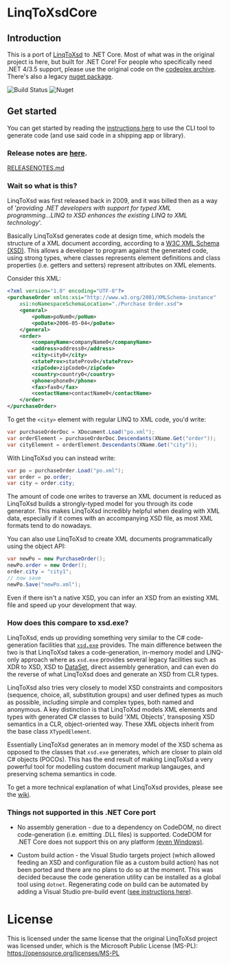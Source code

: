 # LinqToXsdCore
## Introduction
This is a port of [LinqToXsd](https://archive.codeplex.com/?p=linqtoxsd) to .NET Core. Most of what was in the original project is here, but built for .NET Core! For people who specifically need .NET 4/3.5 support, please use the original code on the [codeplex archive](https://archive.codeplex.com/?p=linqtoxsd). There's also a legacy [nuget package](https://www.nuget.org/packages/LinqToXsd/).

![Build Status](https://dev.azure.com/mamift1/LinqToXsdCore/_apis/build/status/LinqToXsdCore-.NET%20Desktop-CI) ![Nuget](https://buildstats.info/nuget/LinqToXsdCore)

## Get started

You can get started by reading the [instructions here](https://github.com/mamift/LinqToXsdCore/tree/master/LinqToXsd/README.md) to use the CLI tool to generate code (and use said code in a shipping app or library).

### Release notes are [here](https://github.com/mamift/LinqToXsdCore/tree/master/LinqToXsd/RELEASENOTES.md).

[RELEASENOTES.md](RELEASENOTES.md)

### Wait so what is this?
LinqToXsd was first released back in 2009, and it was billed then as a way of '*providing .NET developers with support for typed XML programming...LINQ to XSD enhances the existing LINQ to XML technology*'.

Basically LinqToXsd generates code at design time, which models the structure of a XML document according, according to a [W3C XML Schema (XSD)](https://www.w3.org/TR/xmlschema11-1/). This allows a developer to program against the generated code, using strong types, where classes represents element definitions and class properties (i.e. getters and setters) represent attributes on XML elements.

Consider this XML:
```XML
<?xml version="1.0" encoding="UTF-8"?>
<purchaseOrder xmlns:xsi="http://www.w3.org/2001/XMLSchema-instance" 
    xsi:noNamespaceSchemaLocation="./Purchase Order.xsd">
    <general>
        <poNum>poNum0</poNum>
        <poDate>2006-05-04</poDate>
    </general>
    <order>
        <companyName>companyName0</companyName>
        <address>address0</address>
        <city>city0</city>
        <stateProv>stateProv0</stateProv>
        <zipCode>zipCode0</zipCode>
        <country>country0</country>
        <phone>phone0</phone>
        <fax>fax0</fax>
        <contactName>contactName0</contactName>
    </order>
</purchaseOrder>
```
To get the `<city>` element with regular LINQ to XML code, you'd write:
```C#
var purchaseOrderDoc = XDocument.Load("po.xml");
var orderElement = purchaseOrderDoc.Descendants(XName.Get("order"));
var cityElement = orderElement.Descendants(XName.Get("city"));
```
With LinqToXsd you can instead write:
```C#
var po = purchaseOrder.Load("po.xml");
var order = po.order;
var city = order.city;
```

The amount of code one writes to traverse an XML document is reduced as LinqToXsd builds a strongly-typed model for you through its code generator. This makes LinqToXsd incredibly helpful when dealing with XML data, especially if it comes with an accompanying XSD file, as most XML formats tend to do nowadays.

You can also use LinqToXsd to create XML documents programmatically using the object API:

```C#
var newPo = new PurchaseOrder();
newPo.order = new Order();
order.city = "city1";
// now save
newPo.Save("newPo.xml");
```

Even if there isn't a native XSD, you can infer an XSD from an existing XML file and speed up your development that way.

### How does this compare to xsd.exe?

LinqToXsd, ends up providing something very similar to the C# code-generation facilities that [`xsd.exe`](https://docs.microsoft.com/en-us/dotnet/standard/serialization/xml-schema-definition-tool-xsd-exe) provides. The main difference between the two is that LinqToXsd takes a code-generation, in-memory model and LINQ-only approach where as `xsd.exe` provides several legacy facilities such as XDR to XSD, XSD to [DataSet](https://docs.microsoft.com/en-us/dotnet/api/system.data.dataset), direct assembly generation, and can even do the reverse of what LinqToXsd does and generate an XSD from CLR types.

LinqToXsd also tries very closely to model XSD constraints and compositors (sequence, choice, all, substitution groups) and user defined types as much as possible, including simple and complex types, both named and anonymous. A key distinction is that LinqToXsd models XML elements and types with generated C# classes to build 'XML Objects', transposing XSD semantics in a CLR, object-oriented way. These XML objects inherit from the base class `XTypedElement`. 

Essentially LinqToXsd generates an in memory model of the XSD schema as opposed to the classes that `xsd.exe` generates, which are closer to plain old C# objects (POCOs). This has the end result of making LinqToXsd a very powerful tool for modelling custom document markup langauges, and preserving schema semantics in code.

To get a more technical explanation of what LinqToXsd provides, please see the [wiki](https://github.com/mamift/LinqToXsdCore/wiki).

### Things not supported in this .NET Core port

* No assembly generation - due to a dependency on CodeDOM, no direct code-generation (i.e. emitting .DLL files) is supported. CodeDOM for .NET Core does not support this on any platform [(even Windows)](https://github.com/dotnet/corefx/issues/12180).

* Custom build action - the Visual Studio targets project (which allowed feeding an XSD and configuration file as a custom build action) has not been ported and there are no plans to do so at the moment. This was decided because the code generation utility can be installed as a global tool using `dotnet`. Regenerating code on build can be automated by adding a Visual Studio pre-build event ([see instructions here](https://github.com/mamift/LinqToXsdCore/blob/master/LinqToXsd/README.md#regenerating-code)). 

# License
This is licensed under the same license that the original LinqToXsd project was licensed under, which is the Microsoft Public License (MS-PL): https://opensource.org/licenses/MS-PL
